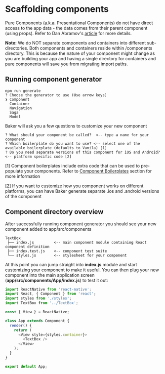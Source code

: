 # Scaffolding components

Pure Components \(a.k.a. Presentational Components\) do not have direct access to the app data - the data comes from their parent component \(using props\). Refer to Dan Abramov's [article](https://medium.com/@dan_abramov/smart-and-dumb-components-7ca2f9a7c7d0#.jfhjwnlv3) for more details.

**Note:** We do NOT separate components and containers into different sub-directories. Both components and containers reside within \/components directory. This is because the nature of your component might change as you are building your app and having a single directory for containers and pure components will save you from migrating import paths.

## Running component generator

```
npm run generate
? Choose the generator to use (Use arrow keys)
❯ Component
  Container
  Navigation
  Saga
  Model
```

Baker will ask you a few questions to customize your new component

```
? What should your component be called?  <-- type a name for your component           
? Which boilerplate do you want to use? <-- select one of the available boilerplate (defaults to Vanila) [1]  
? Do you need separate versions of this component for iOS and Android? <-- platform specific code [2]
```

\[1\] Component boilerplates include extra code that can be used to pre-populate your components. Refer to [Component Boilerplates](/scaffolding/component-boilerplates.md) section for more information

\[2\] If you want to customize how you component works on different platforms, you can have Baker generate separate .ios and .android versions of the component

## Component directory overview

After successfully running component generator you should see your new component added to app/src/components

```
TextBox
 ├── index.js         <-- main component module containing React component definition
 ├── index.test.js    <-- component test suite
 └── styles.js        <-- stylesheet for your component
```  

At this point you can jump straight into **index.js** module and start customizing your component to make it useful. You can then plug your new component into the main application screen (**app/src/components/App/index.js**) to test it out:

```javascript
import ReactNative from 'react-native';
import React, { Component } from 'react';
import styles from './styles';
import TextBox from '../TextBox';

const { View } = ReactNative;

class App extends Component { 
  render() { 
    return (
      <View style={styles.container}>
        <TextBox />
      </View>
    ); 
  }
}

export default App;
``` 